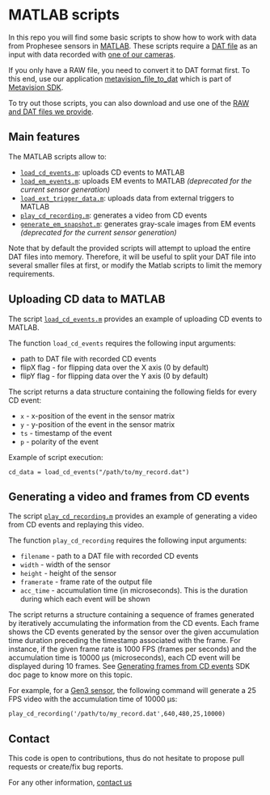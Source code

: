 # MATLAB scripts

In this repo you will find some basic scripts to show how to work with data from Prophesee sensors in [MATLAB](https://www.mathworks.com/products/matlab.html).
These scripts require a [DAT file](https://docs.prophesee.ai/stable/data/file_formats/dat.html) as an input with data recorded with [one of our cameras](https://docs.prophesee.ai/stable/hw/evk/index.html). 

If you only have a RAW file, you need to convert it to DAT format first. To this end, use our application [metavision_file_to_dat](https://docs.prophesee.ai/stable/samples/modules/driver/file_to_dat.html)
which is part of [Metavision SDK](https://docs.prophesee.ai).

To try out those scripts, you can also download and use one of the [RAW and DAT files we provide](https://docs.prophesee.ai/stable/datasets.html).

## Main features

The MATLAB scripts allow to:
  * [`load_cd_events.m`](load_cd_events.m): uploads CD events to MATLAB
  * [`load_em_events.m`](load_em_events.m): uploads EM events to MATLAB *(deprecated for the current sensor generation)*
  * [`load_ext_trigger_data.m`](load_ext_trigger_data.m): uploads data from external triggers to MATLAB
  * [`play_cd_recording.m`](play_cd_recording.m): generates a video from CD events
  * [`generate_em_snapshot.m`](generate_em_snapshot.m): generates gray-scale images from EM events *(deprecated for the current sensor generation)*

Note that by default the provided scripts will attempt to upload the entire DAT files into memory. 
Therefore, it will be useful to split your DAT file into several smaller files at first, or modify the Matlab scripts to limit the memory requirements.


## Uploading CD data to MATLAB


The script [`load_cd_events.m`](load_cd_events.m) provides an example of uploading CD events to MATLAB.

The function `load_cd_events` requires the following input arguments:
  * path to DAT file with recorded CD events
  * flipX flag - for flipping data over the X axis (0 by default)
  * flipY flag - for flipping data over the Y axis (0 by default)

The script returns a data structure containing the following fields for every CD event:

  * `x` - x-position of the event in the sensor matrix
  * `y` - y-position of the event in the sensor matrix
  * `ts` - timestamp of the event
  * `p` - polarity of the event

Example of script execution:
```
cd_data = load_cd_events("/path/to/my_record.dat")
```

## Generating a video and frames from CD events

The script [`play_cd_recording.m`](play_cd_recording.m) provides an example of generating a video from CD events and replaying this video.

The function `play_cd_recording` requires the following input arguments:
  * `filename` - path to a DAT file with recorded CD events
  * `width` - width of the sensor
  * `height` - height of the sensor
  * `framerate` - frame rate of the output file
  * `acc_time` - accumulation time (in microseconds). This is the duration during which each event will be shown

The script returns a structure containing a sequence of frames generated by iteratively accumulating
the information from the CD events. Each frame shows the CD events generated by the sensor over the given 
accumulation time duration preceding the timestamp associated with the frame. For instance, if the given frame rate 
is 1000 FPS (frames per seconds) and the accumulation time is 10000 µs (microseconds), each CD event will be displayed
during 10 frames. See [Generating frames from CD events](https://docs.prophesee.ai/stable/concepts.html#generating-frames-from-cd-events) SDK doc page 
to know more on this topic.

For example, for a [Gen3 sensor](https://docs.prophesee.ai/stable/hw/sensors/gen31.html), the following command will generate a 25 FPS video with the accumulation time of 10000 µs:
```
play_cd_recording('/path/to/my_record.dat',640,480,25,10000)
```

## Contact
This code is open to contributions, thus do not hesitate to propose pull requests or create/fix bug reports.

For any other information, [contact us](https://www.prophesee.ai/contact-us/) 

